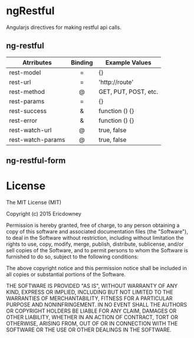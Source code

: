 # ngRestful
Angularjs directives for making restful api calls.

## ng-restful

| Atrributes        | Binding | Example Values          |
|-------------------|:-------:|-------------------------|
| rest-model        | =       | {}                      |
| rest-url          | =       | 'http://route'          |
| rest-method       | @       | GET, PUT, POST, etc.    |
| rest-params       | =       | {}                      |
| rest-success      | &       | function () {}          |
| rest-error        | &       | function () {}          |
| rest-watch-url    | @       | true, false             |
| rest-watch-params | @       | true, false             |

## ng-restful-form


# License

The MIT License (MIT)

Copyright (c) 2015 Ericdowney

Permission is hereby granted, free of charge, to any person obtaining a copy
of this software and associated documentation files (the "Software"), to deal
in the Software without restriction, including without limitation the rights
to use, copy, modify, merge, publish, distribute, sublicense, and/or sell
copies of the Software, and to permit persons to whom the Software is
furnished to do so, subject to the following conditions:

The above copyright notice and this permission notice shall be included in all
copies or substantial portions of the Software.

THE SOFTWARE IS PROVIDED "AS IS", WITHOUT WARRANTY OF ANY KIND, EXPRESS OR
IMPLIED, INCLUDING BUT NOT LIMITED TO THE WARRANTIES OF MERCHANTABILITY,
FITNESS FOR A PARTICULAR PURPOSE AND NONINFRINGEMENT. IN NO EVENT SHALL THE
AUTHORS OR COPYRIGHT HOLDERS BE LIABLE FOR ANY CLAIM, DAMAGES OR OTHER
LIABILITY, WHETHER IN AN ACTION OF CONTRACT, TORT OR OTHERWISE, ARISING FROM,
OUT OF OR IN CONNECTION WITH THE SOFTWARE OR THE USE OR OTHER DEALINGS IN THE
SOFTWARE.
